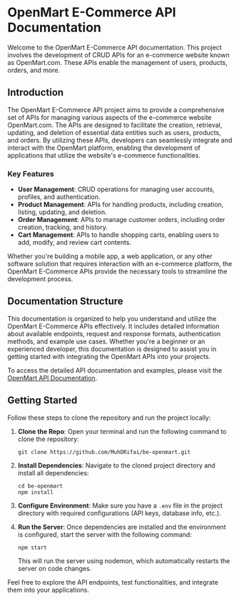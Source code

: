 # OpenMart E-Commerce API Documentation

Welcome to the OpenMart E-Commerce API documentation. This project involves the development of CRUD APIs for an e-commerce website known as OpenMart.com. These APIs enable the management of users, products, orders, and more.

## Introduction

The OpenMart E-Commerce API project aims to provide a comprehensive set of APIs for managing various aspects of the e-commerce website OpenMart.com. The APIs are designed to facilitate the creation, retrieval, updating, and deletion of essential data entities such as users, products, and orders. By utilizing these APIs, developers can seamlessly integrate and interact with the OpenMart platform, enabling the development of applications that utilize the website's e-commerce functionalities.

### Key Features

- **User Management**: CRUD operations for managing user accounts, profiles, and authentication.
- **Product Management**: APIs for handling products, including creation, listing, updating, and deletion.
- **Order Management**: APIs to manage customer orders, including order creation, tracking, and history.
- **Cart Management**: APIs to handle shopping carts, enabling users to add, modify, and review cart contents.

Whether you're building a mobile app, a web application, or any other software solution that requires interaction with an e-commerce platform, the OpenMart E-Commerce APIs provide the necessary tools to streamline the development process.

## Documentation Structure

This documentation is organized to help you understand and utilize the OpenMart E-Commerce APIs effectively. It includes detailed information about available endpoints, request and response formats, authentication methods, and example use cases. Whether you're a beginner or an experienced developer, this documentation is designed to assist you in getting started with integrating the OpenMart APIs into your projects.

To access the detailed API documentation and examples, please visit the [OpenMart API Documentation](https://documenter.getpostman.com/view/21244668/2s9Xy3qqBK).

## Getting Started

Follow these steps to clone the repository and run the project locally:

1. **Clone the Repo**: Open your terminal and run the following command to clone the repository:

   ```
   git clone https://github.com/MuhDRifai/be-openmart.git
   ```

2. **Install Dependencies**: Navigate to the cloned project directory and install all dependencies:

   ```
   cd be-openmart
   npm install
   ```

3. **Configure Environment**: Make sure you have a `.env` file in the project directory with required configurations (API keys, database info, etc.).

4. **Run the Server**: Once dependencies are installed and the environment is configured, start the server with the following command:

   ```
   npm start
   ```

   This will run the server using nodemon, which automatically restarts the server on code changes.

Feel free to explore the API endpoints, test functionalities, and integrate them into your applications.
